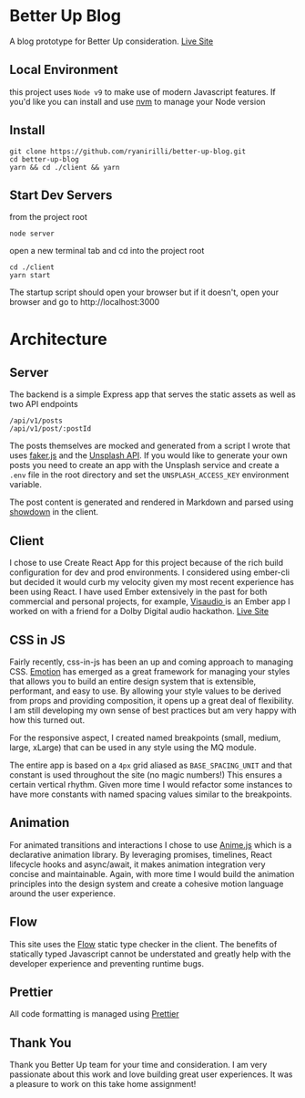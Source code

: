 # Better Up Blog
A blog prototype for Better Up consideration. [Live Site](https://better-up-blog.herokuapp.com/)

## Local Environment
this project uses `Node v9` to make use of modern Javascript features. If you'd like you can install and use [nvm](https://github.com/creationix/nvm) to manage your Node version

## Install
```
git clone https://github.com/ryanirilli/better-up-blog.git
cd better-up-blog
yarn && cd ./client && yarn
```
## Start Dev Servers
from the project root
```
node server
```
open a new terminal tab and cd into the project root
```
cd ./client
yarn start
```

The startup script should open your browser but if it doesn't, open your browser and go to http://localhost:3000

# Architecture

## Server

The backend is a simple Express app that serves the static assets as well as two API endpoints
```
/api/v1/posts
/api/v1/post/:postId
```

The posts themselves are mocked and generated from a script I wrote that uses [faker.js](https://github.com/marak/Faker.js/) and
the [Unsplash API](https://unsplash.com/). If you would like to generate your own posts you need to create an app with the
Unsplash service and create a `.env` file in the root directory and set the `UNSPLASH_ACCESS_KEY` environment variable.

The post content is generated and rendered in Markdown and parsed using [showdown](https://github.com/showdownjs/showdown) in the client.

## Client

I chose to use Create React App for this project because of the rich build configuration for dev and prod environments. I
considered using ember-cli but decided it would curb my velocity given my most recent experience has been using React. I have
used Ember extensively in the past for both commercial and personal projects, for example, [Visaudio ](https://github.com/ryanirilli/visaudio/settings)
is an Ember app I worked on with a friend for a Dolby Digital audio hackathon. [Live Site](http://visaudio.me/)

## CSS in JS

Fairly recently, css-in-js has been an up and coming approach to managing CSS. [Emotion](https://emotion.sh/docs/introduction) has
emerged as a great framework for managing your styles that allows you to build an entire design system that is extensible, performant,
and easy to use. By allowing your style values to be derived from props and providing composition, it opens up a great deal
of flexibility. I am still developing my own sense of best practices but am very happy with how this turned out.

For the responsive aspect, I created named breakpoints (small, medium, large, xLarge) that can be used in any style using
the MQ module.

The entire app is based on a `4px` grid aliased as `BASE_SPACING_UNIT` and that constant is used throughout the site (no magic numbers!)
This ensures a certain vertical rhythm. Given more time I would refactor some instances to have more constants with named spacing
values similar to the breakpoints.

## Animation

For animated transitions and interactions I chose to use [Anime.js](http://animejs.com/) which is a declarative animation
library. By leveraging promises, timelines, React lifecycle hooks and async/await, it makes animation integration very concise
and maintainable. Again, with more time I would build the animation principles into the design system and create a cohesive
motion language around the user experience.

## Flow

This site uses the [Flow](https://flow.org/) static type checker in the client. The benefits of statically typed Javascript
cannot be understated and greatly help with the developer experience and preventing runtime bugs.

## Prettier

All code formatting is managed using [Prettier](https://github.com/prettier/prettier)

## Thank You

Thank you Better Up team for your time and consideration. I am very passionate about this work and love building great
user experiences. It was a pleasure to work on this take home assignment!
